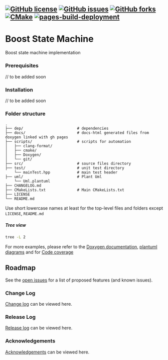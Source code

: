 <a href="https://github.com/Neeraj2K18/BoostStateMachine/blob/main/LICENSE"><img alt="GitHub license" src="https://img.shields.io/github/license/Neeraj2K18/BoostStateMachine"></a>
<a href="https://github.com/Neeraj2K18/BoostStateMachine/issues"><img alt="GitHub issues" src="https://img.shields.io/github/issues/Neeraj2K18/BoostStateMachine"></a>
<a href="https://github.com/Neeraj2K18/BoostStateMachine/network"><img alt="GitHub forks" src="https://img.shields.io/github/forks/Neeraj2K18/BoostStateMachine"></a>
[![CMake](https://github.com/Neeraj2K18/BoostStateMachine/actions/workflows/cmake.yml/badge.svg?branch=main)](https://github.com/Neeraj2K18/BoostStateMachine/actions/workflows/cmake.yml)
[![pages-build-deployment](https://github.com/Neeraj2K18/BoostStateMachine/actions/workflows/pages/pages-build-deployment/badge.svg?branch=main)](https://github.com/Neeraj2K18/BoostStateMachine/actions/workflows/pages/pages-build-deployment)
---
# Boost State Machine
Boost state machine implementation
<!-- ABOUT THE PROJECT -->
### Prerequisites
// to be added soon

### Installation
// to be added soon
### Folder structure
    .
    ├── dep/                        # dependencies
    ├── docs/                       # docs-html generated files from doxygen linked with gh pages
    ├── scripts/                    # scripts for automation
    │   ├── clang-format/
    │   ├── cmake/
    │   ├── Doxygen/
    │   └── git/
    ├── src/                        # source files directory
    ├── test/                       # unit test directory
        └── mainTest.hpp            # main test header
    ├── uml/                        # Plant Uml
        └── Uml.plantuml
    ├── CHANGELOG.md 
    ├── CMakeLists.txt              # Main CMakeLists.txt
    ├── LICENSE         
    └── README.md   
    
Use short lowercase names at least for the top-level files and folders except `LICENSE`, `README.md`

##### Tree view
```bash
tree -L 2
```
For more examples, please refer to the [Doxygen documentation](https://neeraj2k18.github.io/BoostStateMachine/docs/doxygen-html/index.html), [plantuml diagrams](uml/out/) and for [Code coverage](https://neeraj2k18.github.io/BoostStateMachine/docs/gcov-html/index.html) 

<!-- ROADMAP -->
## Roadmap
See the [open issues](https://github.com/Neeraj2K18/BoostStateMachine/issues) for a list of proposed features (and known issues).

<!--Change and Release Log -->
### Change Log
[Change log](docs/CHANGELOG.md) can be viewed here.

### Release Log
[Release log](https://github.com/Neeraj2K18/BoostStateMachine/releases) can be viewed here.

<!--Acknowledgements -->
### Acknowledgements
[Acknowledgements](docs/ACKNOWLEDGEMENTS.md) can be viewed here.